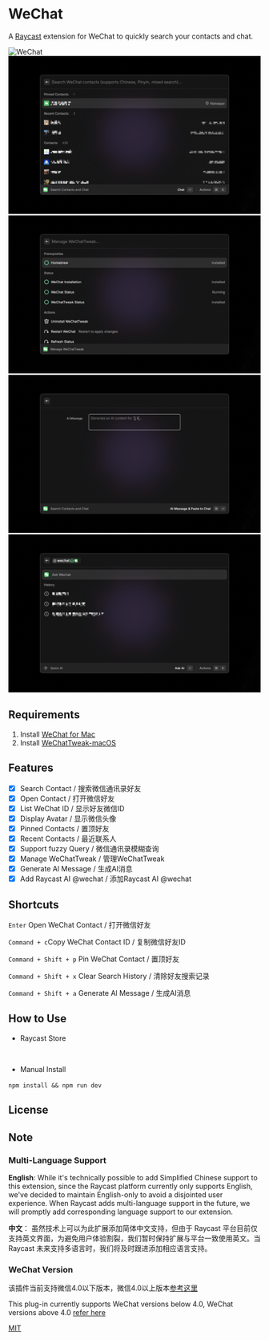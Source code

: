 # WeChat

A [Raycast](https://www.raycast.com) extension for WeChat to quickly search your contacts and chat.

![WeChat](./assets/cover.png)
![WeChat Showcase1](./metadata/wechat-1.png)
![WeChat Showcase2](./metadata/wechat-2.png)
![WeChat Showcase3](./metadata/wechat-3.png)
![WeChat Showcase4](./metadata/wechat-4.png)

## Requirements

1. Install [WeChat for Mac](https://www.wechat.com)
2. Install [WeChatTweak-macOS](https://github.com/Sunnyyoung/WeChatTweak-macOS)

## Features

- [x] Search Contact / 搜索微信通讯录好友
- [x] Open Contact / 打开微信好友
- [x] List WeChat ID / 显示好友微信ID
- [x] Display Avatar / 显示微信头像
- [x] Pinned Contacts / 置顶好友
- [x] Recent Contacts / 最近联系人
- [x] Support fuzzy Query / 微信通讯录模糊查询
- [x] Manage WeChatTweak / 管理WeChatTweak
- [x] Generate Al Message / 生成AI消息
- [x] Add Raycast AI @wechat / 添加Raycast AI @wechat

## Shortcuts
`Enter` Open WeChat Contact / 打开微信好友

`Command + c`Copy WeChat Contact ID / 复制微信好友ID

`Command + Shift + p` Pin WeChat Contact / 置顶好友

`Command + Shift + x` Clear Search History / 清除好友搜索记录

`Command + Shift + a` Generate Al Message / 生成AI消息

## How to Use

- Raycast Store

<p align="center">
<a title="Install wechat Raycast Extension" href="https://www.raycast.com/raffeyang/wechat"><img src="https://www.raycast.com/raffeyang/wechat/install_button@2x.png?v=1.1" height="64" style="height: 64px;" alt=""></a>
</p>

- Manual Install

`npm install && npm run dev`

## License

## Note
### Multi-Language Support

**English**:
While it's technically possible to add Simplified Chinese support to this extension, since the Raycast platform currently only supports English, we've decided to maintain English-only to avoid a disjointed user experience. When Raycast adds multi-language support in the future, we will promptly add corresponding language support to our extension.

**中文**：
虽然技术上可以为此扩展添加简体中文支持，但由于 Raycast 平台目前仅支持英文界面，为避免用户体验割裂，我们暂时保持扩展与平台一致使用英文。当 Raycast 未来支持多语言时，我们将及时跟进添加相应语言支持。

### WeChat Version
该插件当前支持微信4.0以下版本，微信4.0以上版本[参考这里](https://github.com/sunnyyoung/WeChatTweak-macOS/issues/832)

This plug-in currently supports WeChat versions below 4.0, WeChat versions above 4.0 [refer here](https://github.com/sunnyyoung/WeChatTweak-macOS/issues/832)

[MIT](LICENSE)
